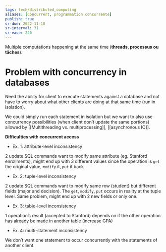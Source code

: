 ```yaml
---
tags: tech/distributed_computing
aliases: [Concurrent, programmation concurrente]
publish: true
sr-due: 2022-11-18
sr-interval: 31
sr-ease: 240
---
```


Multiple computations happening at the same time (**threads, processus ou tâches**).

# Problem with concurrency in databases

Need the ability for client to execute statements against a database and not have to worry about what other clients are doing at that same time (run in isolation).

We could simply run each statement in isolation but we want to also use concurrency possibilities (when client don’t update the same portions) allowed by [[Multithreading vs. multiprocessing]], [[asynchronous IO]].

**Difficulties with concurrent access**

-   Ex. 1: attribute-level inconsistency

2 update SQL commands want to modify same attribute (eg. Stanford enrollments), might end up with 3 different values since the operation is `get` the original value, `modify` it, `put` it back

-   Ex. 2: tuple-level inconsistency

2 update SQL commands want to modify same row (student) but different fields (major and decision). The `get`, `modify`, `put` occurs in reality at the tuple level. Same problem, might end up with 2 new fields or only one.

-   Ex. 3: table-level inconsistency

1 operation’s result (accepted to Stanford) depends on if the other operation has already be made in another table (increase GPA)

-   Ex. 4: multi-statement inconsistency

We don’t want one statement to occur concurrently with the statements of another client.
